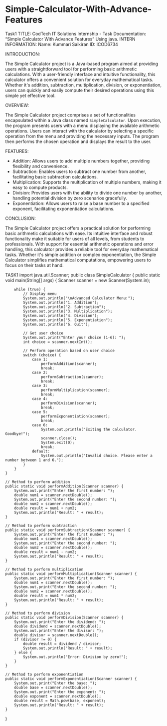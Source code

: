 # Simple-Calculator-With-Advance-Features
Task1
TITLE: CodTech IT Solutions Internship - Task Documentation: “Simple Calculator With Advance Features” Using java.
INTERN INFORMATION: 
Name: Kummari Saikiran
ID: ICOD6734
 
INTRODUCTION:

The Simple Calculator project is a Java-based program aimed at providing users with a straightforward tool for performing basic arithmetic calculations. With a user-friendly interface and intuitive functionality, this calculator offers a convenient solution for everyday mathematical tasks. Whether it's addition, subtraction, multiplication, division, or exponentiation, users can quickly and easily compute their desired operations using this simple yet effective tool.

OVERVIEW:

The Simple Calculator project comprises a set of functionalities encapsulated within a Java class named `SimpleCalculator`. Upon execution, the program presents users with a menu displaying the available arithmetic operations. Users can interact with the calculator by selecting a specific operation from the menu and providing the necessary inputs. The program then performs the chosen operation and displays the result to the user.

FEATURES:

- Addition: Allows users to add multiple numbers together, providing flexibility and convenience.
- Subtraction: Enables users to subtract one number from another, facilitating basic subtraction calculations.
- Multiplication: Supports the multiplication of multiple numbers, making it easy to compute products.
- Division: Provides users with the ability to divide one number by another, handling potential division by zero scenarios gracefully.
- Exponentiation: Allows users to raise a base number to a specified exponent, facilitating exponentiation calculations.

CONCLUSION:

The Simple Calculator project offers a practical solution for performing basic arithmetic calculations with ease. Its intuitive interface and robust functionality make it suitable for users of all levels, from students to professionals. With support for essential arithmetic operations and error handling, this calculator provides a reliable tool for everyday mathematical tasks. Whether it's simple addition or complex exponentiation, the Simple Calculator simplifies mathematical computations, empowering users to focus on their tasks at hand.


TASK1
import java.util.Scanner;
public class SimpleCalculator {
    public static void main(String[] args) {
        Scanner scanner = new Scanner(System.in);

        while (true) {
            // Display menu
            System.out.println("\nAdvanced Calculator Menu:");
            System.out.println("1. Addition");
            System.out.println("2. Subtraction");
            System.out.println("3. Multiplication");
            System.out.println("4. Division");
            System.out.println("5. Exponentiation");
            System.out.println("6. Quit");

            // Get user choice
            System.out.print("Enter your choice (1-6): ");
            int choice = scanner.nextInt();

            // Perform operation based on user choice
            switch (choice) {
                case 1:
                    performAddition(scanner);
                    break;
                case 2:
                    performSubtraction(scanner);
                    break;
                case 3:
                    performMultiplication(scanner);
                    break;
                case 4:
                    performDivision(scanner);
                    break;
                case 5:
                    performExponentiation(scanner);
                    break;
                case 6:
                    System.out.println("Exiting the calculator. Goodbye!");
                    scanner.close();
                    System.exit(0);
                    break;
                default:
                    System.out.println("Invalid choice. Please enter a number between 1 and 6.");
            }
        }
    }

    // Method to perform addition
    public static void performAddition(Scanner scanner) {
        System.out.print("Enter the first number: ");
        double num1 = scanner.nextDouble();
        System.out.print("Enter the second number: ");
        double num2 = scanner.nextDouble();
        double result = num1 + num2;
        System.out.println("Result: " + result);
    }

    // Method to perform subtraction
    public static void performSubtraction(Scanner scanner) {
        System.out.print("Enter the first number: ");
        double num1 = scanner.nextDouble();
        System.out.print("Enter the second number: ");
        double num2 = scanner.nextDouble();
        double result = num1 - num2;
        System.out.println("Result: " + result);
    }

    // Method to perform multiplication
    public static void performMultiplication(Scanner scanner) {
        System.out.print("Enter the first number: ");
        double num1 = scanner.nextDouble();
        System.out.print("Enter the second number: ");
        double num2 = scanner.nextDouble();
        double result = num1 * num2;
        System.out.println("Result: " + result);
    }

    // Method to perform division
    public static void performDivision(Scanner scanner) {
        System.out.print("Enter the dividend: ");
        double dividend = scanner.nextDouble();
        System.out.print("Enter the divisor: ");
        double divisor = scanner.nextDouble();
        if (divisor != 0) {
            double result = dividend / divisor;
            System.out.println("Result: " + result);
        } else {
            System.out.println("Error: Division by zero!");
        }
    }

    // Method to perform exponentiation
    public static void performExponentiation(Scanner scanner) {
        System.out.print("Enter the base: ");
        double base = scanner.nextDouble();
        System.out.print("Enter the exponent: ");
        double exponent = scanner.nextDouble();
        double result = Math.pow(base, exponent);
        System.out.println("Result: " + result);
    }
}

